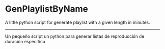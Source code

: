 GenPlaylistByName
=================

A little python script for generate playlist with a given length in minutes.

----

Un pequeño script un python para generar listas de reproducción de duración específica
